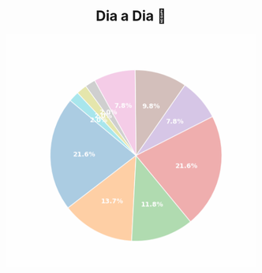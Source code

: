 <h1 align="center">Dia a Dia 🔗</h1>

<style>
@keyframes fadeIn {
  0% { opacity: 0; }
  100% { opacity: 1; }
}

.img-fade-in {
  animation: fadeIn ease-in 3s;
  -webkit-animation: fadeIn ease-in 3s;
  -moz-animation: fadeIn ease-in 3s;
  -o-animation: fadeIn ease-in 3s;
  -ms-animation: fadeIn ease-in 3s;
}
</style>

<div align="center">
  <img src="assets/languages.png" alt="Distribuição das Linguagens nos Repositórios GitHub" width="600" class="img-fade-in">
</div>
